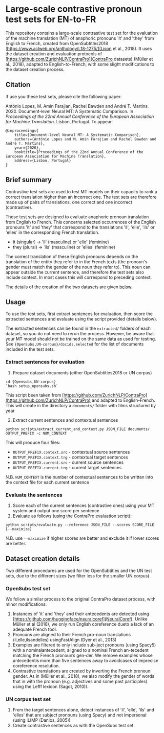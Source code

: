 # Large-scale contrastive pronoun test sets for EN-to-FR

This repository contains a large-scale contrastive test set for the evaluation of the machine translation (MT) of anaphoric pronouns 'it' and 'they' from English to French, created from OpenSubtitles2018 [https://www.aclweb.org/anthology/L18-1275/](Lison et al., 2018). It uses the dataset creation and evaluation protocols of [https://github.com/ZurichNLP/ContraPro](ContraPro datasets) (Müller et al., 2018), adapted to English-to-French, with some slight modifications to the dataset creation process.


## Citation

If use you these test sets, please cite the following paper:

António Lopes, M. Amin Farajian, Rachel Bawden and André T. Martins. 2020. Document-level Neural MT: A Systematic Comparison. In *Proceedings of the 22nd Annual Conference of the European Association for Machine Translation*. Lisbon, Portugal. To appear.

```
@inproceedings{
    title={Document-level Neural MT: A Systematic Comparison},
    authors={António Lopes and M. Amin Farajian and Rachel Bawden and André T. Martins},
    year={2020},
    booktitle={Proceedings of the 22nd Annual Conference of the European Association for Machine Translation},
    address={Lisbon, Portugal}
}
```

## Brief summary

Contrastive test sets are used to test MT models on their capacity to rank a correct translation higher than an incorrect one. The test sets are therefore made up of pairs of translations, one correct and one incorrect (contrastive).

These test sets are designed to evaluate anaphoric pronoun translation from English to French. This concerns selected occurrences of the English pronouns 'it' and 'they' that correspond to the translations 'il', 'elle', 'ils' or 'elles' in the corresponding French translation.

- it (singular) -> 'il' (masculine) or 'elle' (feminine)
- they (plural) -> 'ils' (masculine) or 'elles' (feminine)

The correct translation of these English pronouns depends on the translation of the entity they refer to in the French texts (the pronoun's gender must match the gender of the noun they refer to). This noun can appear outside the current sentence, and therefore the test sets also include context. In most cases this will correspond to preceding context.

The details of the creation of the two datasets are given [below](#Dataset-creation-details).

## Usage

To use the test sets, first extract sentences for evaluation, then score the extracted sentences and evaluate using the script provided (details below).

The extracted sentences can be found in the `extracted/` folders of each dataset, so you do not need to rerun the process. However, be aware that your MT model should not be trained on the same data as used for testing. See `{OpenSubs,UN-corpus}/docids.selected` for the list of documents included in the test sets.

### Extract sentences for evaluation

1. Prepare dataset documents (either OpenSubtitles2018 or UN corpus)

```
cd {Opensubs,UN-corpus}
`bash setup_opensubs.sh`
```
This script been taken from [https://github.com/ZurichNLP/ContraPro](https://github.com/ZurichNLP/ContraPro) and adapted to English-French.
This will create in the directory a `documents/` folder with films structured by year


2. Extract current sentences and contextual sentences

```
python scripts/extract_current_and_context.py JSON_FILE documents/ OUTPUT_PREFIX -c NUM_CONTEXT
```

This will produce four files:

- `OUTPUT_PREFIX.context.src` - contextual source sentences
- `OUTPUT_PREFIX.context.trg` - contextual target sentences
- `OUTPUT_PREFIX.current.src` - current source sentences
- `OUTPUT_PREFIX.current.trg` - current target sentences

N.B. `NUM_CONTEXT` is the number of contextual sentences to be written into the context file for each current sentence


### Evaluate the sentences

1. Score each of the current sentences (contrastive ones) using your MT system and output one score per sentence
2. Evaluate as follows (using the ContraPro evaluation script):

```
python scripts/evaluate.py --reference JSON_FILE --scores SCORE_FILE [--maximize]
```
N.B. use `--maximize` if higher scores are better and exclude it if lower scores are better.


## Dataset creation details

Two different procedures are used for the OpenSubtitles and the UN test sets, due to the different sizes (we filter less for the smaller UN corpus).

### OpenSubs test set

We follow a similar process to the original ContraPro dataset process, with minor modifications:

1.  Instances of 'it' and 'they' and their antecedents are detected using [https://github.com/huggingface/neuralcoref](NeuralCoref).  Unlike Müller et al (2018), we only run English coreference dueto a lack of an adequate French tool.
2.  Pronouns  are  aligned  to  their  French  pro-noun translations (il,elle,ilsandelles) usingFastAlign (Dyer et al., 2013)
3. Examples  are  filtered  to  only  include  sub-ject pronouns (using Spacy5) with a nominalantecedent, aligned to a nominal French an-tecedent matching the French pronoun’s gen-der.  We remove examples whose antecedentis  more  than  five  sentences  away  to  avoidcases of imprecise coreference resolution.
4. Contrastive translations are created by inverting the French pronoun gender. As in (Müller et al.,  2018),  we also modify the gender of words that in with the pronoun (e.g. adjectives and some past participles) using the Lefff lexicon (Sagot, 2010)).

### UN corpus test set

1. From the target sentences alone, detect instances of 'il', 'elle', 'ils' and 'elles' that are  subject  pronouns  (using  Spacy)  and  not impersonal (using ILIMP (Danlos, 2005))
2. Create contrastive sentences as with the OpenSubs test set
